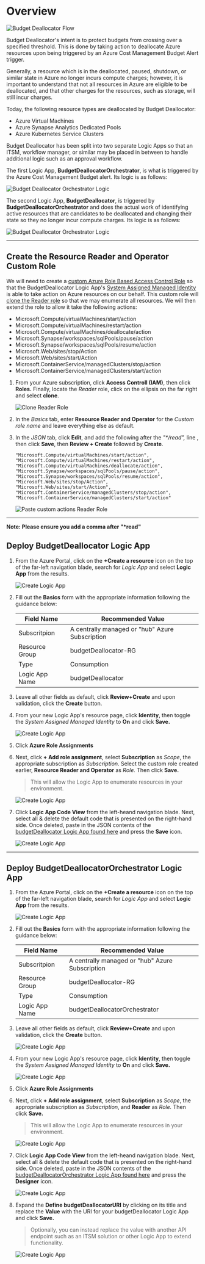 # Overview

![Budget Deallocator Flow](media/budgetDeallocator%20Flow.png)

Budget Deallocator's intent is to protect budgets from crossing over a specified threshold. This is done by taking action to deallocate Azure resources upon being triggered by an Azure Cost Management Budget Alert trigger. 

Generally, a resource which is in the deallocated, paused, shutdown, or similar state in Azure no longer incurs compute charges; however, it is important to understand that not all resources in Azure are eligible to be deallocated, and that other charges for the resources, such as storage, will still incur charges. 

Today, the following resource types are deallocated by Budget Deallocator: 
- Azure Virtual Machines
- Azure Synapse Analytics Dedicated Pools
- Azure Kubernetes Service Clusters

Budget Deallocator has been split into two separate Logic Apps so that an ITSM, workflow manager, or similar may be placed in between to handle additional logic such as an approval workflow.

The first Logic App, **BudgetDeallocatorOrchestrator**, is what is triggered by the Azure Cost Management Budget alert. Its logic is as follows: 

![Budget Deallocator Orchestrator Logic](media/budgetDeallocator%20Orchestrator%20Logic.png)

The second Logic App, **BudgetDeallocator**, is triggered by **BudgetDeallocatorOrchestrator** and does the actual work of identifying active resources that are candidates to be deallocated and changing their state so they no longer incur compute charges. Its logic is as follows:

![Budget Deallocator Orchestrator Logic](media/budgetDeallocator%20Logic.png)

---

## Create the Resource Reader and Operator Custom Role
We will need to create a [custom Azure Role Based Access Control Role](https://docs.microsoft.com/en-us/azure/role-based-access-control/custom-roles) so that the BudgetDeallocator Logic App's [System Assigned Managed Identity](https://docs.microsoft.com/en-us/azure/active-directory/managed-identities-azure-resources/overview) is able to take action on Azure resources on our behalf. This custom role will [clone the Reader role](https://docs.microsoft.com/en-us/azure/role-based-access-control/built-in-roles#reader) so that we may enumerate all resources. We will then extend the role to allow it take the following actions: 

- Microsoft.Compute/virtualMachines/start/action
- Microsoft.Compute/virtualMachines/restart/action
- Microsoft.Compute/virtualMachines/deallocate/action
- Microsoft.Synapse/workspaces/sqlPools/pause/action
- Microsoft.Synapse/workspaces/sqlPools/resume/action
- Microsoft.Web/sites/stop/Action
- Microsoft.Web/sites/start/Action
- Microsoft.ContainerService/managedClusters/stop/action
- Microsoft.ContainerService/managedClusters/start/action

1. From your Azure subscription, click **Access Controll (IAM)**, then click **Roles.** Finally, locate the *Reader* role, click on the ellipsis on the far right and select **clone**.

    ![Clone Reader Role](media/CreateCustomRole-02.png)
    
1. In the *Basics* tab, enter **Resource Reader and Operator** for the *Custom role name* and leave everything else as default. 
1. In the *JSON* tab, click **Edit**, and add the following after the *"\*/read",* line , then click **Save**, then **Review + Create** followed by **Create**.
    ```
    "Microsoft.Compute/virtualMachines/start/action",
    "Microsoft.Compute/virtualMachines/restart/action",
    "Microsoft.Compute/virtualMachines/deallocate/action",
    "Microsoft.Synapse/workspaces/sqlPools/pause/action",
    "Microsoft.Synapse/workspaces/sqlPools/resume/action",
    "Microsoft.Web/sites/stop/Action",
    "Microsoft.Web/sites/start/Action",
    "Microsoft.ContainerService/managedClusters/stop/action",
    "Microsoft.ContainerService/managedClusters/start/action"
    ```
    
    ![Paste custom actions Reader Role](media/CreateCustomRole-01.png)
    
---

**Note: Please ensure you add a comma after "\*read"**

## Deploy BudgetDeallocator Logic App

1. From the Azure Portal, click on the **+Create a resource** icon on the top of the far-left navigation blade, search for *Logic App* and select **Logic App** from the results. 
  
    ![Create Logic App](media/CreateLogicApp-01.png)
    
1. Fill out the **Basics** form with the appropriate information following the guidance below: 

    | Field Name  | Recommended Value |
    | ------------- | ------------- |
    | Subscritpion  | A centrally managed or "hub" Azure Subscription  |
    | Resource Group  | budgetDeallocator-RG  |
    | Type  | Consumption  |
    | Logic App Name  | budgetDeallocator  |
  
1. Leave all other fields as default, click **Review+Create** and upon validation, click the **Create** button. 

1. From your new Logic App's resource page, click **Identity**, then toggle the *System Assigned Managed Identity* to **On** and click **Save.**
 
     ![Create Logic App](media/CreateLogicApp-07.png)
     
 1. Click **Azure Role Assignments**

 1. Next, click **+ Add role assignment**, select **Subscription** as *Scope*, the appropriate subscription as *Subscription*. Select the custom role created earlier, **Resource Reader and Operator** as *Role.* Then click **Save.**
    >This will allow the Logic App to enumerate resources in your environment.

     ![Create Logic App](media/CreateLogicApp-08.png)

 1. Click **Logic App Code View** from the left-heand navigation blade. Next, select all & delete the default code that is presented on the right-hand side. Once deleted, paste in the JSON contents of the [budgetDeallocator Logic App found here](https://raw.githubusercontent.com/microsoft/STRIDES/main/budgetDeallocator/budgetDeallocator.json) and press the **Save** icon.

     ![Create Logic App](media/CreateLogicApp-09.png)

---

## Deploy BudgetDeallocatorOrchestrator Logic App

1. From the Azure Portal, click on the **+Create a resource** icon on the top of the far-left navigation blade, search for *Logic App* and select **Logic App** from the results. 
  
    ![Create Logic App](media/CreateLogicApp-01.png)
    
1. Fill out the **Basics** form with the appropriate information following the guidance below: 

    | Field Name  | Recommended Value |
    | ------------- | ------------- |
    | Subscritpion  | A centrally managed or "hub" Azure Subscription  |
    | Resource Group  | budgetDeallocator-RG  |
    | Type  | Consumption  |
    | Logic App Name  | budgetDeallocatorOrchestrator  |
  
1. Leave all other fields as default, click **Review+Create** and upon validation, click the **Create** button. 

    ![Create Logic App](media/CreateLogicApp-02.png)
    
 1. From your new Logic App's resource page, click **Identity**, then toggle the *System Assigned Managed Identity* to **On** and click **Save.**
 
     ![Create Logic App](media/CreateLogicApp-03.png)
     
 1. Click **Azure Role Assignments**

 1. Next, click **+ Add role assignment**, select **Subscription** as *Scope*, the appropriate subscription as *Subscription*, and **Reader** as *Role.* Then click **Save.**
    >This will allow the Logic App to enumerate resources in your environment.

     ![Create Logic App](media/CreateLogicApp-04.png)
     
 1. Click **Logic App Code View** from the left-heand navigation blade. Next, select all & delete the default code that is presented on the right-hand side. Once deleted, paste in the JSON contents of the [budgetDeallocatorOrchestrator Logic App found here](https://raw.githubusercontent.com/microsoft/STRIDES/main/budgetDeallocator/budgetDeallocatorOrchestrator.json) and press the **Designer** icon.

     ![Create Logic App](media/CreateLogicApp-05.png)
     
 1. Expand the **Define budgetDeallocatorURI** by clicking on its title and replace the **Value** with the URI for your budgetDeallocator Logic App and click **Save.**
    >Optionally, you can instead replace the value with another API endpoint such as an ITSM solution or other Logic App to extend functionality. 

     ![Create Logic App](media/CreateLogicApp-06.png)
